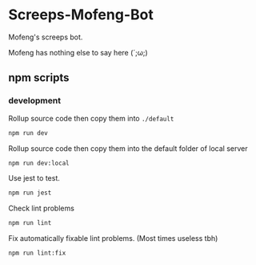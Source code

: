 # Screeps-Mofeng-Bot

Mofeng's screeps bot.

Mofeng has nothing else to say here (´;ω;)
 

## npm scripts  

### development

Rollup source code then copy them into `./default`   
```bash
npm run dev
```


Rollup source code then copy them into the default folder of local server    
```bash
npm run dev:local
```


Use jest to test.
```bash
npm run jest
```


Check lint problems
```bash
npm run lint
```


Fix automatically fixable lint problems. (Most times useless tbh)
```bash
npm run lint:fix
```
